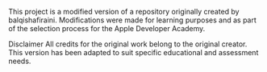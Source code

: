 This project is a modified version of a repository originally created by balqishafiraini.
Modifications were made for learning purposes and as part of the selection process for the Apple Developer Academy.

Disclaimer
All credits for the original work belong to the original creator.
This version has been adapted to suit specific educational and assessment needs.

